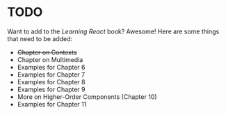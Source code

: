 # TODO

Want to add to the *Learning React* book? Awesome! Here are some things that need to be added:

- ~~Chapter on Contexts~~
- Chapter on Multimedia
- Examples for Chapter 6
- Examples for Chapter 7
- Examples for Chapter 8
- Examples for Chapter 9
- More on Higher-Order Components (Chapter 10)
- Examples for Chapter 11
